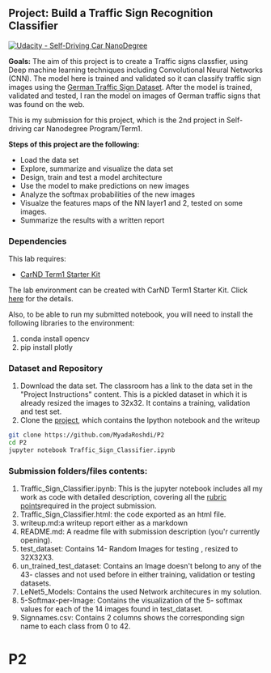 ## Project: Build a Traffic Sign Recognition Classifier
[![Udacity - Self-Driving Car NanoDegree](https://s3.amazonaws.com/udacity-sdc/github/shield-carnd.svg)](http://www.udacity.com/drive)

**Goals:** The aim of this project is to create a Traffic signs classfier, using Deep machine learning techniques including Convolutional Neural Networks (CNN). The model here is trained and validated so it can classify traffic sign images using the [German Traffic Sign Dataset](https://d17h27t6h515a5.cloudfront.net/topher/2017/February/5898cd6f_traffic-signs-data/traffic-signs-data.zip). After the model is trained, validated and tested, I ran the model on images of German traffic signs that was found on the web.

This is my submission for this project, which is the 2nd project in Self-driving car Nanodegree Program/Term1. 


**Steps of this project are the following:**
* Load the data set
* Explore, summarize and visualize the data set
* Design, train and test a model architecture
* Use the model to make predictions on new images
* Analyze the softmax probabilities of the new images
* Visualze the features maps of the NN layer1 and 2, tested on some images.
* Summarize the results with a written report

### Dependencies
This lab requires:

* [CarND Term1 Starter Kit](https://github.com/udacity/CarND-Term1-Starter-Kit)

The lab environment can be created with CarND Term1 Starter Kit. Click [here](https://github.com/udacity/CarND-Term1-Starter-Kit/blob/master/README.md) for the details.

Also, to be able to run my submitted notebook, you will need to install the following libraries to the environment:
1. conda install opencv
2. pip install plotly

### Dataset and Repository

1. Download the data set. The classroom has a link to the data set in the "Project Instructions" content. This is a pickled dataset in which it is already resized the images to 32x32. It contains a training, validation and test set.
2. Clone the [project](https://github.com/MyadaRoshdi/P2), which contains the Ipython notebook and the writeup 
```sh
git clone https://github.com/MyadaRoshdi/P2
cd P2
jupyter notebook Traffic_Sign_Classifier.ipynb
```

### Submission folders/files contents:

1. Traffic_Sign_Classifier.ipynb: This is the jupyter notebook includes all my work as code with detailed description, covering all the [rubric points](https://review.udacity.com/#!/rubrics/481/view)required in the project submission.
2. Traffic_Sign_Classifier.html: the code exported as an html file.
3. writeup.md:a writeup report either as a markdown 
4. README.md: A readme file with submission description (you'r currently opening).
5. test_dataset: Contains 14- Random Images for testing , resized to 32X32X3. 
6. un_trained_test_dataset: Contains an Image doesn't belong to any of the 43- classes and not used before in either training, validation or testing datasets.
7. LeNet5_Models: Contains the used Network architecures in my solution. 
8. 5-Softmax-per-Image: Contains the visualization of the 5- softmax values for each of the 14 images found in test_dataset.
9. Signnames.csv: Contains 2 columns shows the corresponding sign name to each class from 0 to 42.



# P2

